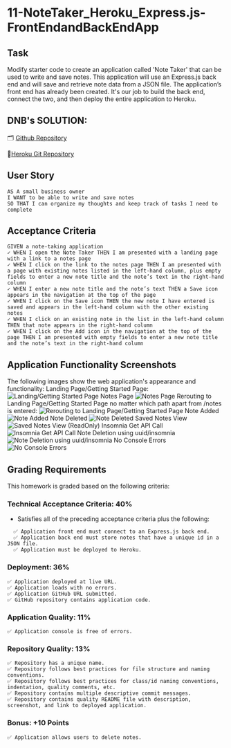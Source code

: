 # 11-NoteTaker_Heroku_Express.js-FrontEndandBackEndApp

## Task
Modify starter code to create an application called 'Note Taker' that can be used to write and save notes. This application will use an Express.js back end and will save and retrieve note data from a JSON file.  The application’s front end has already been created. It's our job to build the back end, connect the two, and then deploy the entire application to Heroku.

## DNB's SOLUTION:

🗂️ [Github Repository](https://github.com/cakspri/Note-Taker)

📑[Heroku Git Repository](https://note-taker1100.herokuapp.com/notes)

## User Story

```
AS A small business owner
I WANT to be able to write and save notes
SO THAT I can organize my thoughts and keep track of tasks I need to complete
```

## Acceptance Criteria

```
GIVEN a note-taking application
✓ WHEN I open the Note Taker THEN I am presented with a landing page with a link to a notes page
✓ WHEN I click on the link to the notes page THEN I am presented with a page with existing notes listed in the left-hand column, plus empty fields to enter a new note title and the note’s text in the right-hand column
✓ WHEN I enter a new note title and the note’s text THEN a Save icon appears in the navigation at the top of the page
✓ WHEN I click on the Save icon THEN the new note I have entered is saved and appears in the left-hand column with the other existing notes
✓ WHEN I click on an existing note in the list in the left-hand column THEN that note appears in the right-hand column
✓ WHEN I click on the Add icon in the navigation at the top of the page THEN I am presented with empty fields to enter a new note title and the note’s text in the right-hand column
```

## Application Functionality Screenshots

The following images show the web application's appearance and functionality:
Landing Page/Getting Started Page: 
![Landing/Getting Started Page](./Assets/LandingPage.png)
Notes Page
![Notes Page](./Assets/NotesPage.png)
Rerouting to Landing Page/Getting Started Page no matter which path apart from /notes is entered: 
![Rerouting to Landing Page/Getting Started Page](./Assets/RerouteHome.png)
Note Added
![Note Added](./Assets/NoteAdded.png)
Note Deleted
![Note Deleted](./Assets/NoteDeleted.png)
Saved Notes View
![Saved Notes View (ReadOnly)](./Assets/ViewingSavedNotes.png)
Insomnia Get API Call
![Insomnia Get API Call](./Assets/InsomniaGet.png)
Note Deletion using uuid/insomnia
![Note Deletion using uuid/insomnia](./Assets/NoteDeletion.png)
No Console Errors
![No Console Errors](./Assets/NoErrors.png)

## Grading Requirements

This homework is graded based on the following criteria: 


### Technical Acceptance Criteria: 40%

* Satisfies all of the preceding acceptance criteria plus the following:
```
  ✅ Application front end must connect to an Express.js back end.
  ✅ Application back end must store notes that have a unique id in a JSON file.
  ✅ Application must be deployed to Heroku.
```

### Deployment: 36%
```
✅ Application deployed at live URL.
✅ Application loads with no errors.
✅ Application GitHub URL submitted.
✅ GitHub repository contains application code.
```

### Application Quality: 11%
```
✅ Application console is free of errors.
```

### Repository Quality: 13%
```
✅ Repository has a unique name.
✅ Repository follows best practices for file structure and naming conventions.
✅ Repository follows best practices for class/id naming conventions, indentation, quality comments, etc.
✅ Repository contains multiple descriptive commit messages.
✅ Repository contains quality README file with description, screenshot, and link to deployed application.
```

### Bonus: +10 Points
```
✅ Application allows users to delete notes.
```

